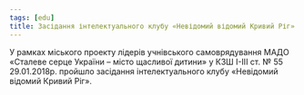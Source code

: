 ```yaml
---
tags: [edu]
title: Засідання інтелектуального клубу «Невідомий відомий Кривий Ріг»
---
```


У рамках міського проекту лідерів учнівського самоврядування МАДО «Сталеве серце України – місто щасливої дитини» у КЗШ І-ІІІ ст. № 55 29.01.2018р. пройшло засідання інтелектуального клубу «Невідомий відомий Кривий Ріг».

<youtube id="2f30N1utQP0"></youtube>

<slideshow id="72157691158171851"></slideshow>
